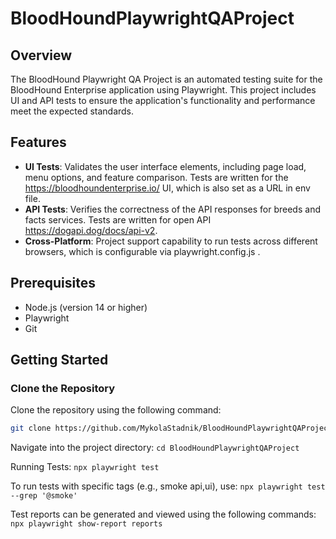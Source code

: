 # BloodHoundPlaywrightQAProject
## Overview

The BloodHound Playwright QA Project is an automated testing suite for the BloodHound Enterprise application using Playwright. This project includes UI and API tests to ensure the application's functionality and performance meet the expected standards.

## Features

- **UI Tests**: Validates the user interface elements, including page load, menu options, and feature comparison. Tests are written for the https://bloodhoundenterprise.io/ UI, which is also set as a URL in env file.
- **API Tests**: Verifies the correctness of the API responses for breeds and facts services. Tests are written for open API https://dogapi.dog/docs/api-v2.
- **Cross-Platform**: Project support capability to run tests across different browsers, which is configurable via playwright.config.js .

## Prerequisites

- Node.js (version 14 or higher)
- Playwright
- Git

## Getting Started

### Clone the Repository

Clone the repository using the following command:

```bash
git clone https://github.com/MykolaStadnik/BloodHoundPlaywrightQAProject.git
```
Navigate into the project directory:
```cd BloodHoundPlaywrightQAProject```

Running Tests:
```npx playwright test```

To run tests with specific tags (e.g., smoke api,ui), use:
```npx playwright test --grep '@smoke'```

Test reports can be generated and viewed using the following commands:
```npx playwright show-report reports```


